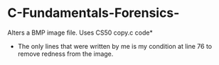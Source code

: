 # C-Fundamentals-Forensics-
Alters a BMP image file. 
Uses CS50 copy.c code*
 * The only lines that were written by me is my condition at line 76 to remove redness from the image.
